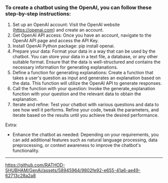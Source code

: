 ### To create a chatbot using the OpenAI, you can follow these step-by-step instructions:

  1. Set up an OpenAI account: Visit the OpenAI website (https://openai.com) and create an account.
  2. Get OpenAI API access: Once you have an account, navigate to the OpenAI API page and access the API Key.
  3. Install OpenAI Python package: pip install openai.
  4. Prepare your data: Format your data in a way that can be used by the chatbot. You can store your data in a text file, a database, or any other suitable format. Ensure that the data is well-structured and contains the necessary information for generating explanations.
  5. Define a function for generating explanations: Create a function that takes a user's question as input and generates an explanation based on the data. This function will utilize the OpenAI API to generate responses.
  6. Call the function with your question: Invoke the generate_explanation function with your question and the relevant data to obtain the explanation.
  7. Iterate and refine: Test your chatbot with various questions and data to see how well it performs. Refine your code, tweak the parameters, and iterate based on the results until you achieve the desired performance.
  
 Extra: 
 *  Enhance the chatbot as needed: Depending on your requirements, you can add additional features such as natural language processing, data preprocessing, or context awareness to improve the chatbot's functionality.

---

https://github.com/RATHOD-SHUBHAM/GenAi/assets/58945964/9802fe92-e655-41a6-ae49-62713c28a2a8
